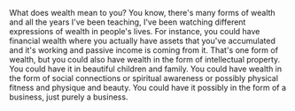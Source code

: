 What does wealth mean to you? You know, there's many forms of wealth and all the years I've been teaching, I've been watching different expressions of wealth in people's lives. For instance, you could have financial wealth where you actually have assets that you've accumulated and it's working and passive income is coming from it. That's one form of wealth, but you could also have wealth in the form of intellectual property. You could have it in beautiful children and family. You could have wealth in the form of social connections or spiritual awareness or possibly physical fitness and physique and beauty. You could have it possibly in the form of a business, just purely a business.